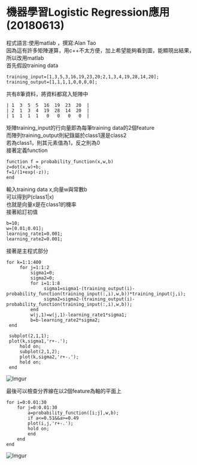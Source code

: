 機器學習Logistic Regression應用(20180613)
==============================================
程式語言:使用matlab ，撰寫:Alan Tao<br />
因為這有許多矩陣運算，用c++不太方便，加上希望能夠看到圖，能顯現出結果，所以改用matlab<br />
首先假設training data

<pre><code>training_input=[1,3,5,3,16,19,23,20;2,1,3,4,19,28,14,20];
training_output=[1,1,1,1,0,0,0,0];</pre></code>
共有8筆資料，將資料都寫入矩陣中
<pre><code>| 1  3  5  5  16  19  23  20  |
| 2  1  3  4  19  28  14  20  |
| 1  1  1  1   0   0   0   0  |</pre></code>
矩陣training_input的行向量即為每筆training data的2個feature<br />
而陣列training_output則紀錄屬於class1還是class2<br />
若為class1，則其元素值為1，反之則為0<br />
接著定義function
<pre><code>function f = probability_function(x,w,b)
z=dot(x,w)+b;
f=1/(1+exp(-z));  
end</pre></code>
輸入training data x,向量w與常數b<br />
可以得到P(class1|x)<br />
也就是向量x是在class1的機率<br />
接著給訂初值
<pre><code>b=10;
w=[0.01;0.01];
learning_rate1=0.001;
learning_rate2=0.001;</pre></code>
接著是主程式部分
<pre><code>for k=1:1:400
     for j=1:1:2
         sigma1=0;
         sigma2=0;
         for i=1:1:8
              sigma1=sigma1-(training_output(i)-probability_function(training_input(:,i),w,b))*training_input(j,i);
              sigma2=sigma2-(training_output(i)-probability_function(training_input(:,i),w,b));
         end
         w(j,1)=w(j,1)-learning_rate1*sigma1;  
         b=b-learning_rate2*sigma2;        
 end
 
 subplot(2,1,1);
 plot(k,sigma1,'r+-.');
     hold on;
     subplot(2,1,2);
     plot(k,sigma2,'r+-.');
     hold on;
 end</pre></code>
 
 ![Imgur](https://i.imgur.com/UJ0tfYu.png)
 
 最後可以檢查分界線在以2個feature為軸的平面上
 <pre><code>for i=0:0.01:30
    for j=0:0.01:30
        a=probability_function([i;j],w,b);
        if a<=0.51&&a>=0.49
        plot(i,j,'r+-.');
        hold on;
        end
    end
end</pre></code>

![Imgur](https://i.imgur.com/RSIHfZe.png)
